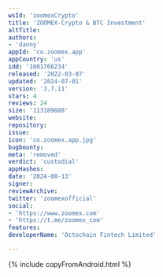 ```yaml
---
wsId: 'zoomexCrypto'
title: 'ZOOMEX-Crypto & BTC Investment'
altTitle: 
authors:
- 'danny'
appId: 'co.zoomex.app'
appCountry: 'us'
idd: '1601766234'
released: '2022-03-07'
updated: '2024-07-01'
version: '3.7.11'
stars: 4
reviews: 24
size: '113189888'
website: 
repository: 
issue: 
icon: 'co.zoomex.app.jpg'
bugbounty: 
meta: 'removed'
verdict: 'custodial'
appHashes: 
date: '2024-08-13'
signer: 
reviewArchive: 
twitter: 'zoomexofficial'
social:
- 'https://www.zoomex.com'
- 'https://t.me/zoomex_com'
features: 
developerName: 'Octochain Fintech Limited'

---
```


{% include copyFromAndroid.html %}
